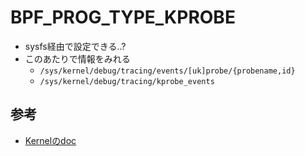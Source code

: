 # BPF_PROG_TYPE_KPROBE

* sysfs経由で設定できる..?
* このあたりで情報をみれる
  * `/sys/kernel/debug/tracing/events/[uk]probe/{probename,id}`
  * `/sys/kernel/debug/tracing/kprobe_events`

## 参考

- [Kernelのdoc](https://docs.kernel.org/trace/kprobes.html#kprobes-archs-supported)
